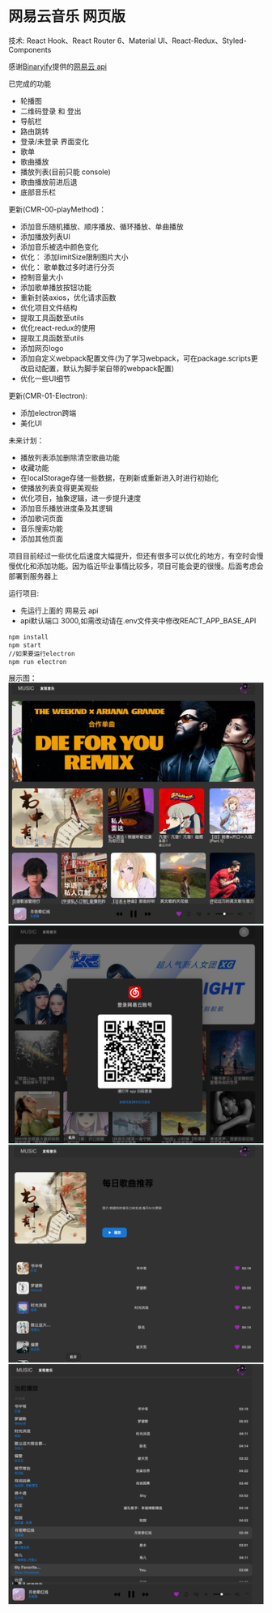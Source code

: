 # 网易云音乐 网页版

技术:
React Hook、React Router 6、Material UI、React-Redux、Styled-Components

感谢[Binaryify](https://github.com/Binaryify)提供的[网易云 api](https://github.com/Binaryify/NeteaseCloudMusicApi)

已完成的功能

+ 轮播图
+ 二维码登录 和 登出
+ 导航栏
+ 路由跳转
+ 登录/未登录 界面变化
+ 歌单
+ 歌曲播放
+ 播放列表(目前只能 console)
+ 歌曲播放前进后退
+ 底部音乐栏

更新(CMR-00-playMethod)：
+ 添加音乐随机播放、顺序播放、循环播放、单曲播放
+ 添加播放列表UI 
+ 添加音乐被选中颜色变化
+ 优化： 添加limitSize限制图片大小
+ 优化： 歌单数过多时进行分页
+ 控制音量大小
+ 添加歌单播放按钮功能
+ 重新封装axios，优化请求函数
+ 优化项目文件结构
+ 提取工具函数至utils
+ 优化react-redux的使用
+ 提取工具函数至utils
+ 添加网页logo
+ 添加自定义webpack配置文件(为了学习webpack，可在package.scripts更改启动配置，默认为脚手架自带的webpack配置)
+ 优化一些UI细节

更新(CMR-01-Electron):
+ 添加electron跨端
+ 美化UI


未来计划：
+ 播放列表添加删除清空歌曲功能
+ 收藏功能
+ 在localStorage存储一些数据，在刷新或重新进入时进行初始化
+ 使播放列表变得更美观些
+ 优化项目，抽象逻辑，进一步提升速度
+ 添加音乐播放进度条及其逻辑
+ 添加歌词页面
+ 音乐搜索功能
+ 添加其他页面


项目目前经过一些优化后速度大幅提升，但还有很多可以优化的地方，有空时会慢慢优化和添加功能。因为临近毕业事情比较多，项目可能会更的很慢。后面考虑会部署到服务器上
 

运行项目:

+ 先运行上面的 网易云 api
+ api默认端口 3000,如需改动请在.env文件夹中修改REACT_APP_BASE_API

```node
npm install 
npm start
//如果要运行electron
npm run electron
```

展示图：
![Home](https://github.com/bigboysuper6/cloud-music-react/blob/main/preview/Home.png)
![Home](https://github.com/bigboysuper6/cloud-music-react/blob/main/preview/Login.png)
![Home](https://github.com/bigboysuper6/cloud-music-react/blob/main/preview/MusicList.png)
![Home](https://github.com/bigboysuper6/cloud-music-react/blob/main/preview/PlayList.png)


